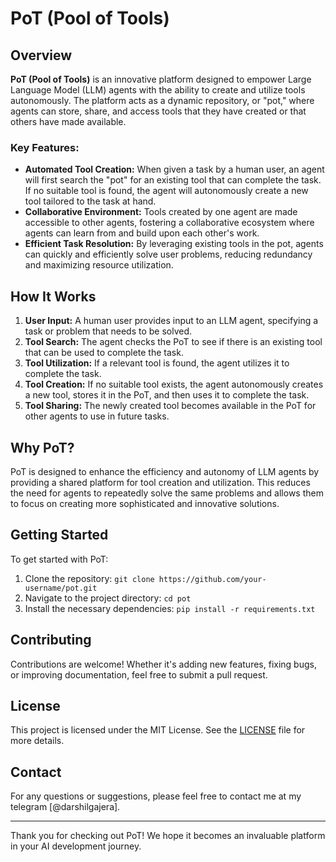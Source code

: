 # PoT (Pool of Tools)

## Overview
**PoT (Pool of Tools)** is an innovative platform designed to empower Large Language Model (LLM) agents with the ability to create and utilize tools autonomously. The platform acts as a dynamic repository, or "pot," where agents can store, share, and access tools that they have created or that others have made available. 

### Key Features:
- **Automated Tool Creation:** When given a task by a human user, an agent will first search the "pot" for an existing tool that can complete the task. If no suitable tool is found, the agent will autonomously create a new tool tailored to the task at hand.
- **Collaborative Environment:** Tools created by one agent are made accessible to other agents, fostering a collaborative ecosystem where agents can learn from and build upon each other's work.
- **Efficient Task Resolution:** By leveraging existing tools in the pot, agents can quickly and efficiently solve user problems, reducing redundancy and maximizing resource utilization.

## How It Works
1. **User Input:** A human user provides input to an LLM agent, specifying a task or problem that needs to be solved.
2. **Tool Search:** The agent checks the PoT to see if there is an existing tool that can be used to complete the task.
3. **Tool Utilization:** If a relevant tool is found, the agent utilizes it to complete the task.
4. **Tool Creation:** If no suitable tool exists, the agent autonomously creates a new tool, stores it in the PoT, and then uses it to complete the task.
5. **Tool Sharing:** The newly created tool becomes available in the PoT for other agents to use in future tasks.

## Why PoT?
PoT is designed to enhance the efficiency and autonomy of LLM agents by providing a shared platform for tool creation and utilization. This reduces the need for agents to repeatedly solve the same problems and allows them to focus on creating more sophisticated and innovative solutions.

## Getting Started
To get started with PoT:
1. Clone the repository: `git clone https://github.com/your-username/pot.git`
2. Navigate to the project directory: `cd pot`
3. Install the necessary dependencies: `pip install -r requirements.txt`

## Contributing
Contributions are welcome! Whether it's adding new features, fixing bugs, or improving documentation, feel free to submit a pull request.

## License
This project is licensed under the MIT License. See the [LICENSE](LICENSE) file for more details.

## Contact
For any questions or suggestions, please feel free to contact me at my telegram [@darshilgajera].

---

Thank you for checking out PoT! We hope it becomes an invaluable platform in your AI development journey.

